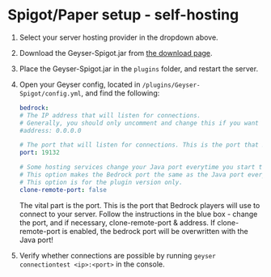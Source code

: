 
# Spigot/Paper setup - self-hosting

1. Select your server hosting provider in the dropdown above.
2. Download the Geyser-Spigot.jar from [the download page](https://download.geysermc.org/v2/projects/geyser/versions/latest/builds/latest/downloads/spigot).
3. Place the Geyser-Spigot.jar in the `plugins` folder, and restart the server.
4. Open your Geyser config, located in `/plugins/Geyser-Spigot/config.yml`, and find the following:

    ```yaml
    bedrock: 
    # The IP address that will listen for connections. 
    # Generally, you should only uncomment and change this if you want to limit what IPs can connect to your server. 
    #address: 0.0.0.0 

    # The port that will listen for connections. This is the port that Bedrock players will use to connect to your server.
    port: 19132 

    # Some hosting services change your Java port everytime you start the server and require the same port to be used for Bedrock. 
    # This option makes the Bedrock port the same as the Java port every time you start the server. 
    # This option is for the plugin version only. 
    clone-remote-port: false 
    ``` 
    The vital part is the port. This is the port that Bedrock players will use to connect to your server. 
    Follow the instructions in the blue box - change the port, and if necessary, clone-remote-port & address.
    If clone-remote-port is enabled, the bedrock port will be overwritten with the Java port!
 
5. Verify whether connections are possible by running `geyser connectiontest <ip>:<port>` in the console.
